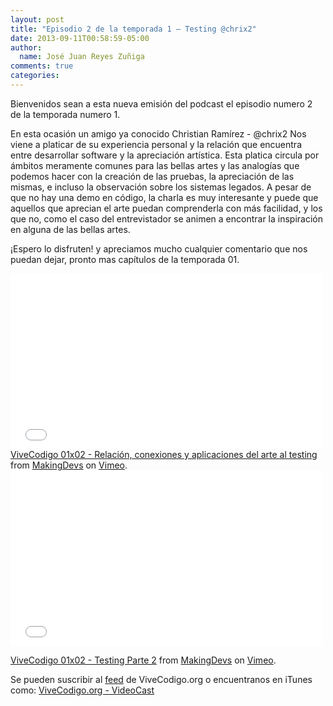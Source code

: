 ```yaml
---
layout: post
title: "Episodio 2 de la temporada 1 – Testing @chrix2"
date: 2013-09-11T00:58:59-05:00
author:
  name: José Juan Reyes Zuñiga
comments: true
categories: 
---
```


Bienvenidos sean a esta nueva emisión del podcast el episodio numero 2 de la temporada numero 1.

En esta ocasión un amigo ya conocido Christian Ramírez - @chrix2 Nos viene a platicar de su experiencia personal y la relación que encuentra entre desarrollar software y la apreciación artística.
Esta platica circula por ámbitos meramente comunes para las bellas artes y las analogías que podemos hacer con la creación de las pruebas, la apreciación de las mismas, e incluso la observación sobre los sistemas legados.
A pesar de que no hay una demo en código, la charla es muy interesante y puede que aquellos que aprecian el arte puedan comprenderla con más facilidad, y los que no, como el caso del entrevistador se animen a encontrar la inspiración en alguna de las bellas artes.

¡Espero lo disfruten! y apreciamos mucho cualquier comentario que nos puedan dejar, pronto mas capítulos de la temporada 01.

<iframe src="//player.vimeo.com/video/74242590" height="281" width="500" allowfullscreen="" frameborder="0"></iframe>
<!-- more -->
<a href="http://vimeo.com/74242590">ViveCodigo 01x02 - Relación, conexiones y aplicaciones del arte al testing</a> from <a href="http://vimeo.com/makingdevs">MakingDevs</a> on <a href="https://vimeo.com">Vimeo</a>.

<iframe src="//player.vimeo.com/video/74247508" height="281" width="500" allowfullscreen="" frameborder="0"></iframe>

<a href="http://vimeo.com/74247508">ViveCodigo 01x02 - Testing Parte 2</a> from <a href="http://vimeo.com/makingdevs">MakingDevs</a> on <a href="https://vimeo.com">Vimeo</a>.

Se pueden suscribir al <a href="http://vivecodigo.org/feed.xml">feed</a> de ViveCodigo.org o encuentranos en iTunes como: <a href="https://itunes.apple.com/ca/podcast/vivecodigo.org-videocast/id685052596">ViveCodigo.org - VideoCast</a>
